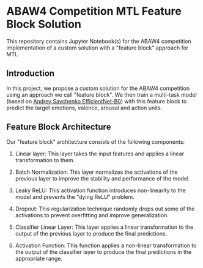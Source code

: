 # ABAW4 Competition MTL Feature Block Solution
This repository contains Jupyter Notebook(s) for the ABAW4 competition implementation of a custom solution with a "feature block" approach for MTL.

## Introduction
In this project, we propose a custom solution for the ABAW4 competition using an approach we call "feature block". 
We then train a multi-task model (based on [Andrey Savchenko EfficientNet-B0](https://github.com/HSE-asavchenko/face-emotion-recognition)) with this feature block to predict the target emotions, valence, arousal and action units.

## Feature Block Architecture
Our "feature block" architecture consists of the following components:

1. Linear layer: This layer takes the input features and applies a linear transformation to them.

2. Batch Normalization: This layer normalizes the activations of the previous layer to improve the stability and performance of the model.

3. Leaky ReLU: This activation function introduces non-linearity to the model and prevents the "dying ReLU" problem.

4. Dropout: This regularization technique randomly drops out some of the activations to prevent overfitting and improve generalization.

5. Classifier Linear Layer: This layer applies a linear transformation to the output of the previous layer to produce the final predictions.

6. Activation Function: This function applies a non-linear transformation to the output of the classifier layer to produce the final predictions in the appropriate range.
